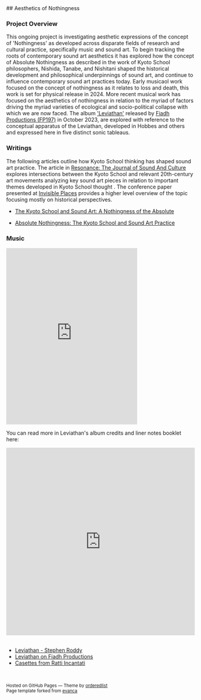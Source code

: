<base target="_blank">
## Aesthetics of Nothingness

### Project Overview

This ongoing project is investigating aesthetic expressions of the concept of 'Nothingness' as developed across disparate fields of research and cultural practice, specifically music and sound art. To begin tracking the roots of contemporary sound art aesthetics it has explored how the concept of Absolute Nothingness as described in the work of Kyoto School philosophers, Nishida, Tanabe, and Nishitani shaped the historical development and philosophical underpinnings of sound art, and continue to influence contemporary sound art practices today. 
Early musicaol work focused on the concept of nothingness as it relates to loss and death, this work is set for physical release in 2024. More recent musical work has focused on the aesthetics of nothingness in relation to the myriad of factors driving the myriad varieties of ecological and socio-political collapse with which we are now faced. The album ['Leviathan'](https://stephenroddy.bandcamp.com/track/leviathan-2) released by [Fiadh Productions (FP197)](https://fiadh.bandcamp.com/album/leviathan) in October 2023, are explored with reference to the conceptual apparatus of the Leviathan, developed in Hobbes and others and expressed here in five distinct sonic tableaus.

### Writings

The following articles outline how Kyoto School thinking has shaped sound art practice.
The article in [Resonance: The Journal of Sound And Culture](https://online.ucpress.edu/res/article/4/1/69/195805/The-Kyoto-School-and-Sound-ArtA-Nothingness-of-the) explores intersections between the Kyoto School and relevant 20th-century art movements analyzing key sound art pieces in relation to important themes developed in Kyoto School thought .
The conference paper presented at [Invisible Places](http://invisibleplaces.org/) provides a higher level overview of the topic focusing mostly on historical perspectives.


* [The Kyoto School and Sound Art: A Nothingness of the Absolute](https://doi.org/10.1525/res.2023.4.1.69)

* [Absolute Nothingness: The Kyoto School and Sound Art Practice](
https://www.researchgate.net/publication/318115471_Absolute_Nothingness_The_Kyoto_School_and_Sound_Art_Practice)


### Music

<iframe style="border: 0; width: 350px; height: 470px;" src="https://bandcamp.com/EmbeddedPlayer/album=205411815/size=large/bgcol=ffffff/linkcol=0687f5/tracklist=false/transparent=true/" seamless><a href="https://stephenroddy.bandcamp.com/album/leviathan">Leviathan by Stephen Roddy</a></iframe>

You can read more in Leviathan's album credits and liner notes booklet here:

<div style="text-align: center;">
<iframe frameborder="0"  src="https://drive.google.com/file/d/1q06eAMJUBEDF6wrs18pt4ggB20SHwXe7/preview" style="border: 0; width: 100%; height: 500px;"></iframe>
</div>
<br/>

* [Leviathan - Stephen Roddy ](https://stephenroddy.bandcamp.com/album/leviathan)
* [Leviathan on Fiadh Productions](https://fiadh.bandcamp.com/album/leviathan)
* [Casettes from Ratti Incantati ](https://rattiincantati.com/products/stephen-roddy-leviathan?_pos=1&_sid=e4c94a8ba)

<br />
<p><small>Hosted on GitHub Pages &mdash; Theme by <a href="https://github.com/orderedlist">orderedlist</a><br />
Page template forked from <a href="https://github.com/evanca/quick-portfolio">evanca</a></small></p>